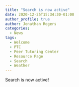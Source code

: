 ```yaml
---
title: "Search is now active"
date: 2020-12-25T15:34:30-01:00
author_profile: true
author: Jonathan Rogers
categories:
  - News
tags:
  - Welcome
  - PTC
  - Peer Tutoring Center
  - Resource Page
  - Search
  - Weather
---
```

Search is now active!


[jekyll-docs]: https://jekyllrb.com/docs/home
[jekyll-gh]:   https://github.com/jekyll/jekyll
[jekyll-talk]: https://talk.jekyllrb.com/
